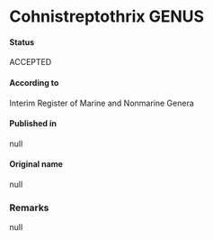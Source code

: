 # Cohnistreptothrix GENUS

#### Status
ACCEPTED

#### According to
Interim Register of Marine and Nonmarine Genera

#### Published in
null

#### Original name
null

### Remarks
null